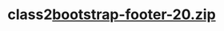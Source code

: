 # class2[bootstrap-footer-20.zip](https://github.com/sajerestan1/class2/files/15139011/bootstrap-footer-20.zip)
